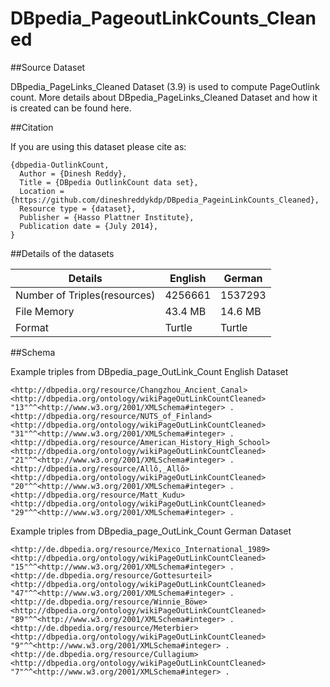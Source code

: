 DBpedia_PageoutLinkCounts_Cleaned
=================================


##Source Dataset


DBpedia_PageLinks_Cleaned Dataset (3.9) is used to compute PageOutlink count. More details about DBpedia_PageLinks_Cleaned Dataset and how it is created can be found here.

##Citation

If you are using this dataset please cite as:

```
{dbpedia-OutlinkCount,
  Author = {Dinesh Reddy},
  Title = {DBpedia OutlinkCount data set},
  Location = {https://github.com/dineshreddykdp/DBpedia_PageinLinkCounts_Cleaned},
  Resource type = {dataset},
  Publisher = {Hasso Plattner Institute},
  Publication date = {July 2014},
}
```

##Details of the datasets


Details | English | German
------- | ------- | ------
Number of Triples(resources) | 4256661 | 1537293
File Memory | 43.4 MB | 14.6 MB
Format | Turtle | Turtle

##Schema 

Example triples from DBpedia_page_OutLink_Count English Dataset
```
<http://dbpedia.org/resource/Changzhou_Ancient_Canal> <http://dbpedia.org/ontology/wikiPageOutLinkCountCleaned> "13"^^<http://www.w3.org/2001/XMLSchema#integer> .
<http://dbpedia.org/resource/NUTS_of_Finland> <http://dbpedia.org/ontology/wikiPageOutLinkCountCleaned> "31"^^<http://www.w3.org/2001/XMLSchema#integer> .
<http://dbpedia.org/resource/American_History_High_School> <http://dbpedia.org/ontology/wikiPageOutLinkCountCleaned> "21"^^<http://www.w3.org/2001/XMLSchema#integer> .
<http://dbpedia.org/resource/Allô,_Allô> <http://dbpedia.org/ontology/wikiPageOutLinkCountCleaned> "20"^^<http://www.w3.org/2001/XMLSchema#integer> .
<http://dbpedia.org/resource/Matt_Kudu> <http://dbpedia.org/ontology/wikiPageOutLinkCountCleaned> "29"^^<http://www.w3.org/2001/XMLSchema#integer> .

```


Example triples from DBpedia_page_OutLink_Count German Dataset
```
<http://de.dbpedia.org/resource/Mexico_International_1989> <http://dbpedia.org/ontology/wikiPageOutLinkCountCleaned> "15"^^<http://www.w3.org/2001/XMLSchema#integer> .
<http://de.dbpedia.org/resource/Gottesurteil> <http://dbpedia.org/ontology/wikiPageOutLinkCountCleaned> "47"^^<http://www.w3.org/2001/XMLSchema#integer> .
<http://de.dbpedia.org/resource/Winnie_Böwe> <http://dbpedia.org/ontology/wikiPageOutLinkCountCleaned> "89"^^<http://www.w3.org/2001/XMLSchema#integer> .
<http://de.dbpedia.org/resource/Meterbier> <http://dbpedia.org/ontology/wikiPageOutLinkCountCleaned> "9"^^<http://www.w3.org/2001/XMLSchema#integer> .
<http://de.dbpedia.org/resource/Cullagium> <http://dbpedia.org/ontology/wikiPageOutLinkCountCleaned> "7"^^<http://www.w3.org/2001/XMLSchema#integer> .
```
